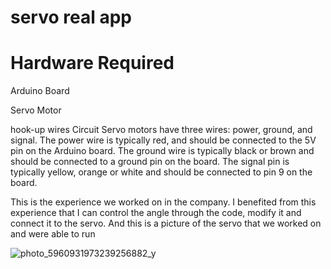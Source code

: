 # servo real app
# Hardware Required
Arduino Board

Servo Motor

hook-up wires
Circuit
Servo motors have three wires: power, ground, and signal. The power wire is typically red, and should be connected to the 5V pin on the Arduino board. The ground wire is typically black or brown and should be connected to a ground pin on the board. The signal pin is typically yellow, orange or white and should be connected to pin 9 on the board.

This is the experience we worked on in the company. I benefited from this experience that I can control the angle through the code, modify it and connect it to the servo.
And this is a picture of the servo that we worked on and were able to run

![photo_5960931973239256882_y](https://user-images.githubusercontent.com/109454073/180276660-a65a61f9-f40c-4ee7-a944-534ec0311f69.jpg)

